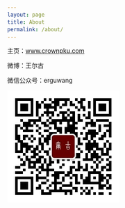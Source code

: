 ```yaml
---
layout: page
title: About
permalink: /about/
---
```


主页：www.crownpku.com


微博：王尔古


微信公众号：erguwang


![微信公众号](/images/dashang/gongzhonghao.jpg)
